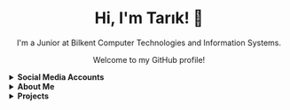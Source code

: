 <!-- Introduction -->
<h1 align="center">Hi, I'm Tarık! 👋</h1>
<p align="center">I'm a Junior at Bilkent Computer Technologies and Information Systems.</p>
<p align="center">Welcome to my GitHub profile!</p>

<details>
<summary>
  <strong>Social Media Accounts</strong>
</summary>
  <br>
<p>
  <a href="https://www.linkedin.com/in/tarik-anafarta/" target="_blank"><img src="https://img.shields.io/badge/LinkedIn-Connect-blue?logo=linkedin"></a>
  <a href="mailto:tarikanafarta@hotmail.com"><img src="https://img.shields.io/badge/Email-Send%20a%20Message-red"></a>
</p>
</details>

<details>
<summary>
  <strong>About Me</strong>
</summary>

<p>
  I'm a junior software developer driven by a passion for problem-solving. Beyond academic coursework, I actively engage in hands-on projects and competitions, allowing me to develop practical expertise.
  <br>
</p>
</details>

<details>
<summary>
  <strong>Projects</strong>
</summary>

<ul>
  <li><a href="https://github.com/TarikAnafarta/perisentez" target="_blank">Perisentez</a> - Python-based clinical decision-support system predicting genetic syndrome risks.</li>
  <li><a href="https://github.com/TarikAnafarta/Java-Project" target="_blank">Java Project</a> - Java-based library management system.</li>
  <li><a href="https://github.com/TarikAnafarta/HTML-Project" target="_blank">HTML Project</a> - JS-based Crypto Trading Information System.</li>
  <li><a href="https://github.com/TarikAnafarta/256-Project" target="_blank">Backend Project</a> - PHP based marketplace simulator.</li>
  <li><a href="https://github.com/TarikAnafarta/OpenGL-Project1" target="_blank">OpenGL-Project1</a> - Simple OpenGL Project.</li>
  <li><a href="https://github.com/TarikAnafarta/OpenGL-Project2" target="_blank">OpenGL-Project2</a> - Advanced OpenGL Project.</li>
</ul>
</details>
